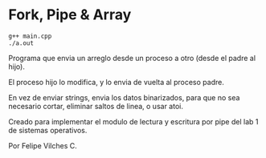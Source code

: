# Fork, Pipe & Array
```
g++ main.cpp
./a.out
```

Programa que envia un arreglo desde un proceso a otro (desde el padre al hijo).

El proceso hijo lo modifica, y lo envia de vuelta al proceso padre.

En vez de enviar strings, envia los datos binarizados, para que no sea necesario cortar, eliminar saltos de linea, o usar atoi.

Creado para implementar el modulo de lectura y escritura por pipe del lab 1 de sistemas operativos.

Por Felipe Vilches C.
